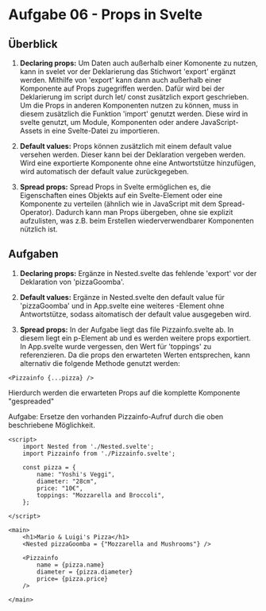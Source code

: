 # Aufgabe 06 - Props in Svelte

## Überblick 

1. **Declaring props:** Um Daten auch außerhalb einer Komonente zu nutzen, kann in svelet vor der Deklarierung das Stichwort 'export' ergänzt werden. Mithilfe von 'export' kann dann auch außerhalb einer Komponente auf Props zugegriffen werden. Dafür wird bei der Deklarierung im script durch let/ const zusätzlich export geschrieben. 
Um die Props in anderen Komponenten nutzen zu können, muss in diesem zusätzlich die Funktion 'import' genutzt werden. Diese wird in svelte genutzt, um Module, Komponenten oder andere JavaScript-Assets in eine Svelte-Datei zu importieren. 

2. **Default values:** Props können zusätzlich mit einem default value versehen werden. Dieser kann bei der Deklaration vergeben werden. Wird eine exportierte Komponente ohne eine Antwortstütze hinzufügen, wird automatisch der default value zurückgegeben.

3. **Spread props:** Spread Props in Svelte ermöglichen es, die Eigenschaften eines Objekts auf ein Svelte-Element oder eine Komponente zu verteilen (ähnlich wie in JavaScript mit dem Spread-Operator). Dadurch kann man Props übergeben, ohne sie explizit aufzulisten, was z.B. beim Erstellen wiederverwendbarer Komponenten nützlich ist.

## Aufgaben 
1. **Declaring props:** Ergänze in Nested.svelte das fehlende 'export' vor der Deklaration von 'pizzaGoomba'.

2. **Default values:** Ergänze in Nested.svelte den default value für 'pizzaGoomba' und in App.svelte eine weiteres <Nested/>-Element ohne Antwortstütze, sodass aitomatisch der default value ausgegeben wird.

3. **Spread props:** In der Aufgabe liegt das file Pizzainfo.svelte ab. In diesem liegt ein p-Element ab und es werden weitere props exportiert.
In App.svelte wurde vergessen, den Wert für 'toppings' zu referenzieren. Da die props den erwarteten Werten entsprechen, kann alternativ die folgende Methode genutzt werden:

```svelte
<Pizzainfo {...pizza} /> 
```

Hierdurch werden die erwarteten Props auf die komplette Komponente "gespreaded"

Aufgabe: Ersetze den vorhanden Pizzainfo-Aufruf durch die oben beschriebene Möglichkeit. 

```svelte
<script>
	import Nested from './Nested.svelte';
	import Pizzainfo from './Pizzainfo.svelte';

	const pizza = {
		name: "Yoshi's Veggi",
		diameter: "28cm",
		price: "10€",
		toppings: "Mozzarella and Broccoli",
	};

</script>

<main>
	<h1>Mario & Luigi's Pizza</h1>
	<Nested pizzaGoomba = {"Mozzarella and Mushrooms"} />

	<Pizzainfo 
		name = {pizza.name}	
		diameter = {pizza.diameter}
		price= {pizza.price}
	/>
	
</main>
```
